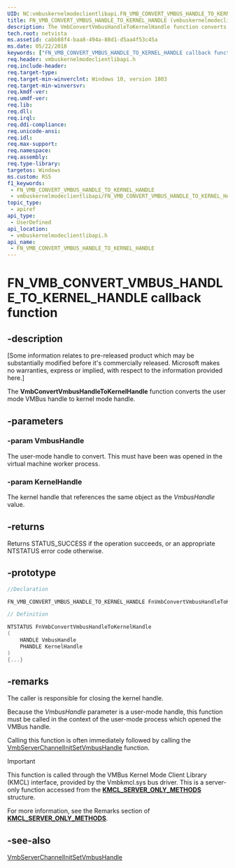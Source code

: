 ```yaml
---
UID: NC:vmbuskernelmodeclientlibapi.FN_VMB_CONVERT_VMBUS_HANDLE_TO_KERNEL_HANDLE
title: FN_VMB_CONVERT_VMBUS_HANDLE_TO_KERNEL_HANDLE (vmbuskernelmodeclientlibapi.h)
description: The VmbConvertVmbusHandleToKernelHandle function converts the user mode VMBus handle to kernel mode handle.
tech.root: netvista
ms.assetid: cabb88f4-baa8-494a-88d1-d5aa4f53c45a
ms.date: 05/22/2018
keywords: ["FN_VMB_CONVERT_VMBUS_HANDLE_TO_KERNEL_HANDLE callback function"]
req.header: vmbuskernelmodeclientlibapi.h
req.include-header: 
req.target-type: 
req.target-min-winverclnt: Windows 10, version 1803
req.target-min-winversvr: 
req.kmdf-ver: 
req.umdf-ver: 
req.lib: 
req.dll: 
req.irql: 
req.ddi-compliance: 
req.unicode-ansi: 
req.idl: 
req.max-support: 
req.namespace: 
req.assembly: 
req.type-library: 
targetos: Windows
ms.custom: RS5
f1_keywords:
 - FN_VMB_CONVERT_VMBUS_HANDLE_TO_KERNEL_HANDLE
 - vmbuskernelmodeclientlibapi/FN_VMB_CONVERT_VMBUS_HANDLE_TO_KERNEL_HANDLE
topic_type:
 - apiref
api_type:
 - UserDefined
api_location:
 - vmbuskernelmodeclientlibapi.h
api_name:
 - FN_VMB_CONVERT_VMBUS_HANDLE_TO_KERNEL_HANDLE
---
```


# FN_VMB_CONVERT_VMBUS_HANDLE_TO_KERNEL_HANDLE callback function


## -description

<p class="CCE_Message">[Some information relates to pre-released product which may be substantially modified before it's commercially released. Microsoft makes no warranties, express or implied, with respect to the information provided here.]

The <b>VmbConvertVmbusHandleToKernelHandle</b> function converts the user mode VMBus handle to kernel mode handle.

## -parameters

### -param VmbusHandle

The user-mode handle to convert. This must have been was opened in the virtual machine worker process.

### -param KernelHandle 

The kernel handle that references the same object as the <i>VmbusHandle</i> value.

## -returns

Returns STATUS_SUCCESS if the operation succeeds, or an appropriate NTSTATUS error code otherwise.

## -prototype

```cpp
//Declaration

FN_VMB_CONVERT_VMBUS_HANDLE_TO_KERNEL_HANDLE FnVmbConvertVmbusHandleToKernelHandle; 

// Definition

NTSTATUS FnVmbConvertVmbusHandleToKernelHandle 
(
	HANDLE VmbusHandle
	PHANDLE KernelHandle
)
{...}

```

## -remarks

The
caller is responsible for closing the kernel handle.

Because the <i>VmbusHandle</i> parameter is a user-mode
handle, this function must be called in the context of the user-mode process which
opened the VMBus handle.

  Calling this function is often immediately followed by calling
the <a href="https://docs.microsoft.com/windows-hardware/drivers/ddi/vmbuskernelmodeclientlibapi/nf-vmbuskernelmodeclientlibapi-vmbserverchannelinitsetvmbushandle">VmbServerChannelInitSetVmbusHandle</a> function.

> [!IMPORTANT]
> This function is called through the VMBus Kernel Mode Client Library (KMCL) interface, provided by the Vmbkmcl.sys bus driver. This is a server-only function accessed from the [**KMCL_SERVER_ONLY_METHODS**](ns-vmbuskernelmodeclientlibapi-_kmcl_server_only_methods.md) structure. 
>
> For more information, see the Remarks section of [**KMCL_SERVER_ONLY_METHODS**](ns-vmbuskernelmodeclientlibapi-_kmcl_server_only_methods.md).

## -see-also

<a href="https://docs.microsoft.com/windows-hardware/drivers/ddi/vmbuskernelmodeclientlibapi/nf-vmbuskernelmodeclientlibapi-vmbserverchannelinitsetvmbushandle">VmbServerChannelInitSetVmbusHandle</a>

